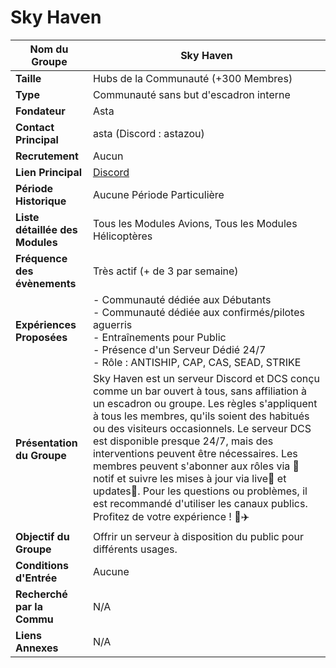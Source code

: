 # Sky Haven

| **Nom du Groupe**     | Sky Haven                                                   |
|------------------------|--------------------------------------------------------------|
| **Taille**             | Hubs de la Communauté (+300 Membres)                        |
| **Type**               | Communauté sans but d'escadron interne                      |
| **Fondateur**          | Asta                                                         |
| **Contact Principal**  | asta (Discord : astazou)                                    |
| **Recrutement**        | Aucun                                                        |
| **Lien Principal**     | [Discord](https://discord.gg/AGRKs4vqeB)                    |
| **Période Historique** | Aucune Période Particulière                                  |
| **Liste détaillée des Modules** | Tous les Modules Avions, Tous les Modules Hélicoptères |
| **Fréquence des évènements** | Très actif (+ de 3 par semaine)                          |
| **Expériences Proposées** | - Communauté dédiée aux Débutants<br>- Communauté dédiée aux confirmés/pilotes aguerris<br>- Entraînements pour Public<br>- Présence d'un Serveur Dédié 24/7<br>- Rôle : ANTISHIP, CAP, CAS, SEAD, STRIKE |
| **Présentation du Groupe** | Sky Haven est un serveur Discord et DCS conçu comme un bar ouvert à tous, sans affiliation à un escadron ou groupe. Les règles s'appliquent à tous les membres, qu'ils soient des habitués ou des visiteurs occasionnels. Le serveur DCS est disponible presque 24/7, mais des interventions peuvent être nécessaires. Les membres peuvent s'abonner aux rôles via ⁠📲notif et suivre les mises à jour via ⁠live🔴 et ⁠updates🧾. Pour les questions ou problèmes, il est recommandé d'utiliser les canaux publics. Profitez de votre expérience ! 🚀✈️ |
| **Objectif du Groupe** | Offrir un serveur à disposition du public pour différents usages. |
| **Conditions d'Entrée** | Aucune                                                      |
| **Recherché par la Commu** | N/A                                                      |
| **Liens Annexes**      | N/A                                                          |
